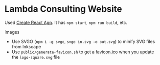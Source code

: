 # Lambda Consulting Website

Used [Create React App](https://github.com/facebook/create-react-app). It has `npm start`, `npm run build`, etc.

Images
* Use SVGO (`npm i -g svgo`, `svgo in.svg -o out.svg`) to minify SVG files from Inkscape
* Use `public/generate-favicon.sh` to get a favicon.ico when you update the `logo-square.svg` file
